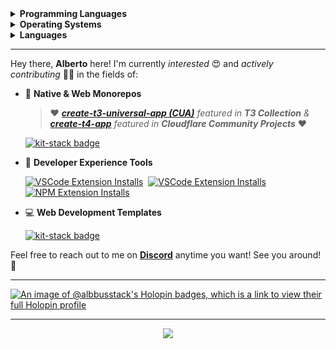 <details>
<summary><b>Programming Languages</b></summary>
<br>

[![Typescript](https://img.shields.io/badge/TypeScript-007ACC?style=for-the-badge&logo=typescript&logoColor=white)](https://www.typescriptlang.org/)&nbsp;
[![Dart](https://img.shields.io/badge/Dart-04599c?style=for-the-badge&logo=dart&logoColor=white)](https://dart.dev/)&nbsp;
[![Python](https://img.shields.io/badge/Python-3776AB?style=for-the-badge&logo=python&logoColor=white)](https://www.python.org/)&nbsp;
[![Java](https://img.shields.io/badge/Java-ED8B00?style=for-the-badge&logo=openjdk&logoColor=white)](https://www.java.com/en/)&nbsp;
[![C++](https://img.shields.io/badge/C%2B%2B-00599C?style=for-the-badge&logo=c%2B%2B&logoColor=white)](https://en.wikipedia.org/wiki/C%2B%2B)&nbsp;
[![SQL](https://img.shields.io/badge/Rust-f75208?style=for-the-badge&logo=rust&logoColor=white)](https://www.rust-lang.org/)&nbsp;
[![Bash](https://img.shields.io/badge/Bash-121011?style=for-the-badge&logo=gnu-bash&logoColor=white)](https://www.gnu.org/software/bash/)&nbsp;
[![SQL](https://img.shields.io/badge/SQL-316192?style=for-the-badge&logo=postgresql&logoColor=white)](https://en.wikipedia.org/wiki/SQL)

</details>

<details>
<summary><b>Operating Systems</b></summary>
<br>

[![Windows](https://img.shields.io/badge/Windows-0078D6?style=for-the-badge&logo=windows&logoColor=white)](https://www.microsoft.com/en-us/windows)&nbsp;
[![Manjaro](https://img.shields.io/badge/manjaro-35BF5C?style=for-the-badge&logo=manjaro&logoColor=white)](https://manjaro.org/)&nbsp;
[![Android](https://img.shields.io/badge/Android-3DDC84?style=for-the-badge&logo=android&logoColor=white)](https://www.android.com/)

</details>


<details>
<summary><b>Languages</b></summary>
<br>

[![Italian](https://img.shields.io/badge/Italian-white?style=for-the-badge)](https://en.wikipedia.org/wiki/Italian_language)&nbsp;
[![English](https://img.shields.io/badge/English-white?style=for-the-badge)](https://en.wikipedia.org/wiki/English_language)

</details>

---

Hey there, **Alberto** here! I'm currently _interested_ 😍 and _actively contributing_ 👨‍💻 in the fields of:

- 🧱 **Native & Web Monorepos**
  
   > ♥ _**[create-t3-universal-app (CUA)](https://github.com/chen-rn/CUA)** featured in **T3 Collection** & **[create-t4-app](https://github.com/timothymiller/t4-app)** featured in **Cloudflare Community Projects**_ ♥

   <a href="https://github.com/albbus-stack/t5.rs">
        <img src="https://img.shields.io/badge/t5.rs-white?logo=rust&style=for-the-badge&color=f75208&logoColor=white" alt="kit-stack badge">
   </a>

- 🧪 **Developer Experience Tools**
  
    [![VSCode Extension Installs](https://img.shields.io/visual-studio-marketplace/i/albbus.t4-app-tools?logo=visual-studio-code&style=for-the-badge&color=0078D7&label=t4-app-tools)](https://marketplace.visualstudio.com/items?itemName=albbus.t4-app-tools)&nbsp;
    [![VSCode Extension Installs](https://img.shields.io/visual-studio-marketplace/i/albbus-stack.t3-cua-tools?logo=visual-studio-code&style=for-the-badge&color=0078D7&label=t3-cua-tools)](https://marketplace.visualstudio.com/items?itemName=albbus-stack.t3-cua-tools)&nbsp;
    [![NPM Extension Installs](https://img.shields.io/npm/dy/create-t3-universal-app?color=f75208&label=create-t3-universal-app&logo=npm&logoColor=white&style=for-the-badge)](https://www.npmjs.com/package/create-t3-universal-app)

- 💻 **Web Development Templates**

    <a href="https://github.com/albbus-stack/kit-stack">
        <img src="https://img.shields.io/badge/kit%20stack-white?logo=svelte&style=for-the-badge&color=f75208&logoColor=white" alt="kit-stack badge">
    </a>
    
Feel free to reach out to me on **[Discord](https://discordapp.com/users/653322028824133632)** anytime you want! See you around! 👋

---

[![An image of @albbusstack's Holopin badges, which is a link to view their full Holopin profile](https://holopin.me/albbusstack)](https://holopin.io/@albbusstack)

---

<p align="center">
   <a href="https://www.codewars.com/users/albbus-stack">
      <img src="https://www.codewars.com/users/albbus-stack/badges/large" />
   </a>
</p>
